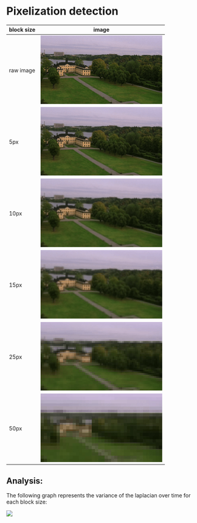 # Pixelization detection

| block size | image                                             |
| ---------- | ------------------------------------------------- |
| raw image  | ![](gifs/raw.gif)  |
| 5px        | ![](gifs/5px.gif)  |
| 10px       | ![](gifs/10px.gif) |
| 15px       | ![](gifs/15px.gif) |
| 25px       | ![](gifs/25px.gif) |
| 50px       | ![](gifs/50px.gif) |

## Analysis:

The following graph represents the variance of the laplacian over time for each block size:

![](/home/edan/workspace/pixellate/over_time.png)


